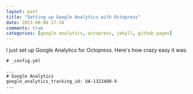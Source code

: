 ```yaml
---
layout: post
title: "Setting up Google Analytics with Octopress"
date: 2013-08-08 17:34
comments: true
categories: [google analytics, octopress, jekyll, github pages]
---
```


I just set up Google Analytics for Octopress. Here's how crazy easy it was:

```
# _config.yml

...
# Google Analytics
google_analytics_tracking_id: UA-1322480-9
...
```
